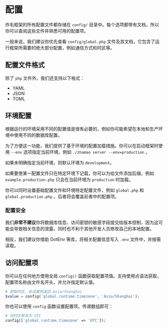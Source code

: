 # 配置

炸毛框架的所有配置文件都存储在 `config/` 目录中。每个选项都带有文档，所以你可以查阅这些文件并熟悉可用的配置项。

一般来说，我们建议你优先查看 `config/global.php` 文件及其文档，它包含了运行框架所需要的绝大部分配置，例如通信方式和时区等。

## 配置文件格式

除了 `php` 文件外，我们还支持以下格式：

- YAML
- JSON
- TOML

## 环境配置

根据运行的环境采用不同的配置值是很有必要的，例如你可能希望在本地和生产环境中使用不同的数据库配置。

为了方便这一功能，我们提供了基于环境的配置加载措施。你可以在启动框架时使用 `--env` 选项指定当前环境，例如 `./zhamao server --env=production` 。

如果未明确指定当前环境，则默认环境为 `development`。

如果要使某一配置文件只在特定环境下记载，你可以为给文件添加后缀，例如 `example.production.php` 只会在当前环境为 `production` 时加载。

你可以同时设置基础配置文件和环境特定配置文件，例如 `global.php` 和 `global.production.php` ，后者将会覆盖前者中的配置项。

### 配置安全

我们**非常不建议**你将数据库信息、访问密钥的敏感字段提交给版本控制，因为这可能会导致相关信息的泄露，同时也不利于其他开发人员修改自己的本地配置。

相反，我们建议你借助 DotEnv 等库，将相关配置信息写入 `.env` 文件中，并按需读取。

## 访问配置项

你可以在任何地方使用全局 `config()` 函数获取配置项值。支持使用点语法获取，配置项名称由文件名开头，并允许指定默认值。

```php
# 获取时区，未设置则返回 Asia/Shanghai
$value = config('global.runtime.timezone', 'Asia/Shanghai');
```

你也可以使用 `config` 函数设置配置项，传递数组即可：

```php
# 将时区修改为 UTC
config(['global.runtime.timezone' => 'UTC']);
```
